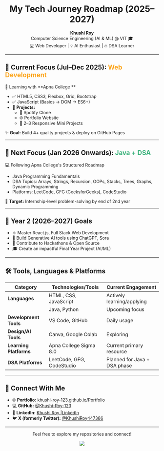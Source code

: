 <h1 align="center">My Tech Journey Roadmap (2025–2027)</h1>

<p align="center">
  <strong>Khushi Roy</strong><br/>
  Computer Science Engineering (AI & ML) @ VIT  🎓 <br/>
  💻 Web Developer | 💡 AI Enthusiast | 🔥 DSA Learner
</p>

---

## 📌 Current Focus (Jul–Dec 2025): <span style="color:#FCA61F">**Web Development**</span>

🎯 Learning with **Apna College **

- ✅ HTML5, CSS3, Flexbox, Grid, Bootstrap
- ✅ JavaScript (Basics → DOM → ES6+)
- 🎨 **Projects:**
    - 🎵 Spotify Clone  
    - 🌐 Portfolio Website  
    - 🧩 2–3 Responsive Mini Projects

✨ **Goal:** Build 4+ quality projects & deploy on GitHub Pages

---

## 🧠 Next Focus (Jan 2026 Onwards): <span style="color:#43B581">**Java + DSA**</span>

💻 Following Apna College's Structured Roadmap

- Java Programming Fundamentals
- DSA Topics: Arrays, Strings, Recursion, OOPs, Stacks, Trees, Graphs, Dynamic Programming
- Platforms: LeetCode, GFG (GeeksforGeeks), CodeStudio

🎯 **Target:** Internship-level problem-solving by end of 2nd year

---

## 🎯 Year 2 (2026–2027) Goals

- ⚛️ Master React.js, Full Stack Web Development
- 🧠 Build Generative AI tools using ChatGPT, Sora
- 🚀 Contribute to Hackathons & Open Source
- 🎓 Create an impactful Final Year Project (AI/ML)

---

## 🛠️ Tools, Languages & Platforms

| Category            | Technologies/Tools         | Current Engagement         |
|---------------------|----------------------------|----------------------------|
| **Languages** | HTML, CSS, JavaScript      | Actively learning/applying |
|                     | Java, Python               | Upcoming focus             |
| **Development Tools** | VS Code, GitHub            | Daily usage                |
| **Design/AI Tools** | Canva, Google Colab        | Exploring                  |
| **Learning Platforms**| Apna College Sigma 8.0     | Current primary resource   |
| **DSA Platforms** | LeetCode, GFG, CodeStudio  | Planned for Java + DSA phase |

---

## 🔗 Connect With Me

- 🌐 **Portfolio:** [khushi-roy-123.github.io/Portfolio](https://khushi-roy-123.github.io/Portfolio)  
- 💻 **GitHub:** [@Khushi-Roy-123](https://github.com/Khushi-Roy-123)  
- 💼 **LinkedIn:** [Khushi Roy |LinkedIn ](https://www.linkedin.com/in/khushi-roy-b27815371/)
- 🐦 **X (formerly Twitter):** [@KhushiRoy447386](https://x.com/KhushiRoy447386)

---

<p align="center">
  Feel free to explore my repositories and connect!
</p>

<p align="center">
  <img src="https://capsule-render.vercel.app/api?type=waving&color=gradient&height=150&section=footer"/>
</p>
